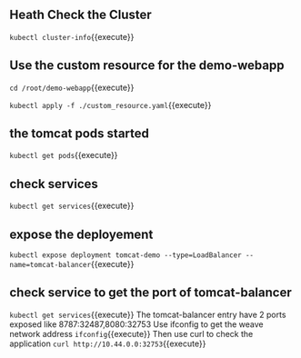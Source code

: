 ## Heath Check the Cluster
`kubectl cluster-info`{{execute}}

## Use the custom resource for the demo-webapp
`cd /root/demo-webapp`{{execute}}

`kubectl apply -f ./custom_resource.yaml`{{execute}}

## the tomcat pods started
`kubectl get pods`{{execute}}

## check services
`kubectl get services`{{execute}}

## expose the deployement
`kubectl expose deployment tomcat-demo --type=LoadBalancer --name=tomcat-balancer`{{execute}}

## check service to get the port of tomcat-balancer
`kubectl get services`{{execute}}
The tomcat-balancer entry have 2 ports exposed like 8787:32487,8080:32753
Use ifconfig to get the weave network address
`ifconfig`{{execute}}
Then use curl to check the application
`curl http://10.44.0.0:32753`{{execute}}
